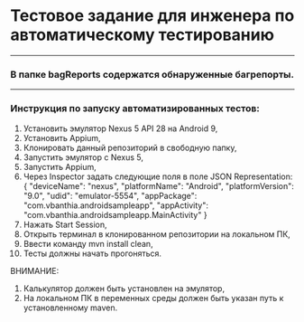 # Тестовое задание для инженера по автоматическому тестированию
***
### В папке bagReports содержатся обнаруженные багрепорты.
***
### Инструкция по запуску автоматизированных тестов:
1. Установить эмулятор Nexus 5 API 28 на Android 9,
2. Установить Appium,
3. Клонировать данный репозиторий в свободную папку,
4. Запустить эмулятор с Nexus 5,
5. Запустить Appium,
6. Через Inspector задать следующие поля в поле JSON Representation:
{
  "deviceName": "nexus",
  "platformName": "Android",
  "platformVersion": "9.0",
  "udid": "emulator-5554",
  "appPackage": "com.vbanthia.androidsampleapp",
  "appActivity": "com.vbanthia.androidsampleapp.MainActivity"
}
7. Нажать Start Session,
8. Открыть терминал в клонированном репозитории на локальном ПК,
9. Ввести команду mvn install clean,
10. Тесты должны начать прогоняться.

ВНИМАНИЕ: 
1. Калькулятор должен быть установлен на эмулятор,
2. На локальном ПК в переменных среды должен быть указан путь к установленному maven.
